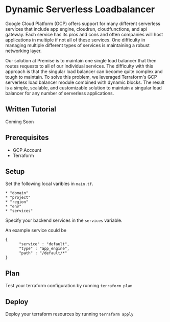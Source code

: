 # Dynamic Serverless Loadbalancer

Google Cloud Platform (GCP) offers support for many different serverless services that include app engine, cloudrun, cloudfunctions, and api gateway. Each service has its pros and cons and often companies will host applications in multiple if not all of these services. One difficulty in managing multiple different types of services is maintaining a robust networking layer.

Our solution at Premise is to maintain one single load balancer that then routes requests to all of our individual services. The difficulty with this approach is that the singular load balancer can become quite complex and tough to maintain. To solve this problem, we leveraged Terraform's GCP serverless load balancer module combined with dynamic blocks. The result is a simple, scalable, and customizable solution to maintain a singular load balancer for any number of serverless applications.


## Written Tutorial

Coming Soon

## Prerequisites 

* GCP Account
* Terraform

## Setup

Set the following local varibles in `main.tf`. 

    * "domain"
    * "project"
    * "region"
    * "env"
    * "services"

Specify your backend services in the `services` variable.

An example service could be 

```
{
      "service" : "default",
      "type" : "app_engine",
      "path" : "/default/*"
}
```


## Plan 

Test your terraform configuration by running ```terraform plan```

## Deploy 

Deploy your terraform resources by running ```terraform apply```